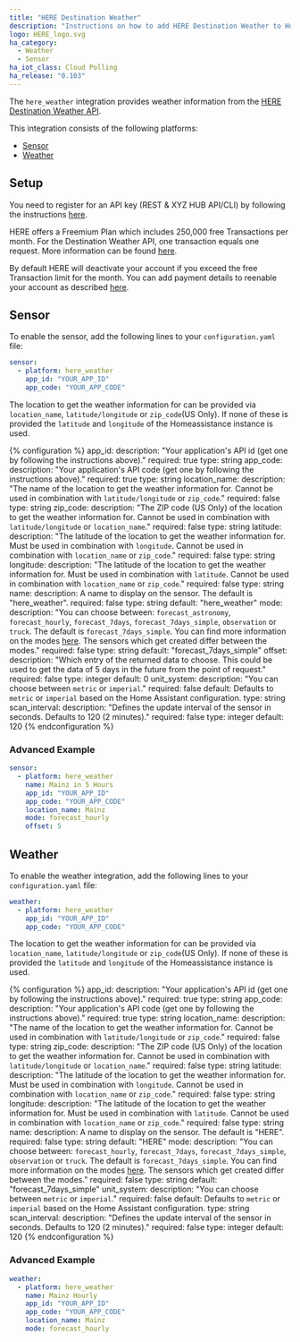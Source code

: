 ```yaml
---
title: "HERE Destination Weather"
description: "Instructions on how to add HERE Destination Weather to Home Assistant."
logo: HERE_logo.svg
ha_category:
  - Weather
  - Sensor
ha_iot_class: Cloud Polling
ha_release: "0.103"
---
```


The `here_weather` integration provides weather information from the [HERE Destination Weather API](https://developer.here.com/documentation/weather/dev_guide/topics/overview.html).

This integration consists of the following platforms:

- [Sensor](#sensor)
- [Weather](#weather)

## Setup

You need to register for an API key (REST & XYZ HUB API/CLI) by following the instructions [here](https://developer.here.com/documentation/weather/dev_guide/common/credentials.html).

HERE offers a Freemium Plan which includes 250,000 free Transactions per month. For the Destination Weather API, one transaction equals one request. More information can be found [here](https://developer.here.com/faqs#payment-subscription).

By default HERE will deactivate your account if you exceed the free Transaction limit for the month. You can add payment details to reenable your account as described [here](https://developer.here.com/faqs).

## Sensor

To enable the sensor, add the following lines to your `configuration.yaml` file:

```yaml
sensor:
  - platform: here_weather
    app_id: "YOUR_APP_ID"
    app_code: "YOUR_APP_CODE"
```

The location to get the weather information for can be provided via `location_name`, `latitude/longitude` or `zip_code`(US Only).
If none of these is provided the `latitude` and `longitude` of the Homeassistance instance is used.

{% configuration %}
app_id:
  description: "Your application's API id (get one by following the instructions above)."
  required: true
  type: string
app_code:
  description: "Your application's API code (get one by following the instructions above)."
  required: true
  type: string
location_name:
  description: "The name of the location to get the weather information for. Cannot be used in combination with `latitude/longitude` or `zip_code`."
  required: false
  type: string
zip_code:
  description: "The ZIP code (US Only) of the location to get the weather information for. Cannot be used in combination with `latitude/longitude` or `location_name`."
  required: false
  type: string
latitude:
  description: "The latitude of the location to get the weather information for. Must be used in combination with `longitude`. Cannot be used in combination with `location_name` or `zip_code`."
  required: false
  type: string
longitude:
  description: "The latitude of the location to get the weather information for. Must be used in combination with `latitude`. Cannot be used in combination with `location_name` or `zip_code`."
  required: false
  type: string
name:
  description: A name to display on the sensor. The default is "here_weather".
  required: false
  type: string
  default: "here_weather"
mode:
  description: "You can choose between: `forecast_astronomy`, `forecast_hourly`, `forecast_7days`, `forecast_7days_simple`, `observation` or `truck`. The default is `forecast_7days_simple`. You can find more information on the modes [here](https://developer.here.com/api-explorer/rest/auto_weather). The sensors which get created differ between the modes."
  required: false
  type: string
  default: "forecast_7days_simple"
offset:
  description: "Which entry of the returned data to choose. This could be used to get the data of 5 days in the future from the point of request."
  required: false
  type: integer
  default: 0
unit_system:
  description: "You can choose between `metric` or `imperial`."
  required: false
  default: Defaults to `metric` or `imperial` based on the Home Assistant configuration.
  type: string
scan_interval:
  description: "Defines the update interval of the sensor in seconds. Defaults to 120 (2 minutes)."
  required: false
  type: integer
  default: 120
{% endconfiguration %}

### Advanced Example

```yaml
sensor:
  - platform: here_weather
    name: Mainz in 5 Hours
    app_id: "YOUR_APP_ID"
    app_code: "YOUR_APP_CODE"
    location_name: Mainz
    mode: forecast_hourly
    offset: 5
```

## Weather

To enable the weather integration, add the following lines to your `configuration.yaml` file:

```yaml
weather:
  - platform: here_weather
    app_id: "YOUR_APP_ID"
    app_code: "YOUR_APP_CODE"
```

The location to get the weather information for can be provided via `location_name`, `latitude/longitude` or `zip_code`(US Only).
If none of these is provided the `latitude` and `longitude` of the Homeassistance instance is used.

{% configuration %}
app_id:
  description: "Your application's API id (get one by following the instructions above)."
  required: true
  type: string
app_code:
  description: "Your application's API code (get one by following the instructions above)."
  required: true
  type: string
location_name:
  description: "The name of the location to get the weather information for. Cannot be used in combination with `latitude/longitude` or `zip_code`."
  required: false
  type: string
zip_code:
  description: "The ZIP code (US Only) of the location to get the weather information for. Cannot be used in combination with `latitude/longitude` or `location_name`."
  required: false
  type: string
latitude:
  description: "The latitude of the location to get the weather information for. Must be used in combination with `longitude`. Cannot be used in combination with `location_name` or `zip_code`."
  required: false
  type: string
longitude:
  description: "The latitude of the location to get the weather information for. Must be used in combination with `latitude`. Cannot be used in combination with `location_name` or `zip_code`."
  required: false
  type: string
name:
  description: A name to display on the sensor. The default is "HERE".
  required: false
  type: string
  default: "HERE"
mode:
  description: "You can choose between: `forecast_hourly`, `forecast_7days`, `forecast_7days_simple`, `observation` or `truck`. The default is `forecast_7days_simple`. You can find more information on the modes [here](https://developer.here.com/api-explorer/rest/auto_weather). The sensors which get created differ between the modes."
  required: false
  type: string
  default: "forecast_7days_simple"
unit_system:
  description: "You can choose between `metric` or `imperial`."
  required: false
  default: Defaults to `metric` or `imperial` based on the Home Assistant configuration.
  type: string
scan_interval:
  description: "Defines the update interval of the sensor in seconds. Defaults to 120 (2 minutes)."
  required: false
  type: integer
  default: 120
{% endconfiguration %}

### Advanced Example

```yaml
weather:
  - platform: here_weather
    name: Mainz Hourly
    app_id: "YOUR_APP_ID"
    app_code: "YOUR_APP_CODE"
    location_name: Mainz
    mode: forecast_hourly
```